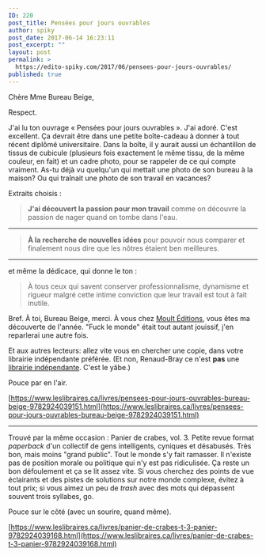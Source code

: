 ```yaml
---
ID: 220
post_title: Pensées pour jours ouvrables
author: spiky
post_date: 2017-06-14 16:23:11
post_excerpt: ""
layout: post
permalink: >
  https://edito-spiky.com/2017/06/pensees-pour-jours-ouvrables/
published: true
---
```

﻿Chère Mme Bureau Beige,

Respect.

J'ai lu ton ouvrage « Pensées pour jours ouvrables ».  J'ai adoré.  C'est excellent.  Ça devrait être dans une petite boîte-cadeau à donner à tout récent diplômé universitaire.  Dans la boîte, il y aurait aussi un échantillon de tissus de cubicule (plusieurs fois exactement le même tissu, de la même couleur, en fait) et un cadre photo, pour se rappeler de ce qui compte vraiment.  As-tu déjà vu quelqu'un qui mettait une photo de son bureau à la maison?  Ou qui traînait une photo de son travail en vacances?

Extraits choisis :

> **J'ai découvert la passion pour mon travail**
> comme on découvre la passion de nager quand on tombe dans l'eau.

<!--more-->

***

> **À la recherche de nouvelles idées**
> pour pouvoir nous comparer et finalement nous dire que les nôtres étaient ben meilleures.

***

et même la dédicace, qui donne le ton :

> À tous ceux qui savent conserver professionnalisme, dynamisme et rigueur malgré cette intime conviction que leur travail est tout à fait inutile.


Bref.  À toi, Bureau Beige, merci.  À vous chez [Moult Éditions](http://www.moulteditions.com/), vous êtes ma découverte de l'année.  "Fuck le monde" était tout autant jouissif, j'en reparlerai une autre fois.

Et aux autres lecteurs: allez vite vous en chercher une copie, dans votre librairie indépendante préférée.  (Et non, Renaud-Bray ce n'est **pas** une [librairie indépendante](https://www.facebook.com/renaudbray/photos/a.146818024897.110874.141609659897/10155318715419898/?type=3&theater).  C'est le yâbe.)

Pouce par en l'air.

[https://www.leslibraires.ca/livres/pensees-pour-jours-ouvrables-bureau-beige-9782924039151.html](https://www.leslibraires.ca/livres/pensees-pour-jours-ouvrables-bureau-beige-9782924039151.html)

***

Trouvé par la même occasion : Panier de crabes, vol. 3.  Petite revue format _paperback_ d'un collectif de gens intelligents, cyniques et désabusés.  Très bon, mais moins "grand public".  Tout le monde s'y fait ramasser.  Il n'existe pas de position morale ou politique qui n'y est pas ridiculisée.  Ça reste un bon défoulement et ça se lit assez vite.  Si vous cherchez des points de vue éclairants et des pistes de solutions sur notre monde complexe, évitez à tout prix; si vous aimez un peu de _trash_ avec des mots qui dépassent souvent trois syllabes, go.

Pouce sur le côté (avec un sourire, quand même).

[https://www.leslibraires.ca/livres/panier-de-crabes-t-3-panier-9782924039168.html](https://www.leslibraires.ca/livres/panier-de-crabes-t-3-panier-9782924039168.html)